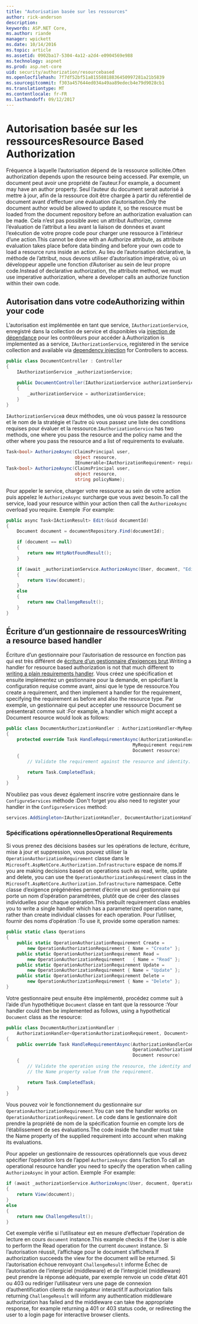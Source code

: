 ```yaml
---
title: "Autorisation basée sur les ressources"
author: rick-anderson
description: 
keywords: ASP.NET Core,
ms.author: riande
manager: wpickett
ms.date: 10/14/2016
ms.topic: article
ms.assetid: 0902ba17-5304-4a12-a2d4-e0904569e988
ms.technology: aspnet
ms.prod: asp.net-core
uid: security/authorization/resourcebased
ms.openlocfilehash: 7f7df52bf51a81558818836450997281a21b5839
ms.sourcegitcommit: f303a457644ed034a49aa89edecb4e79d9028cb1
ms.translationtype: MT
ms.contentlocale: fr-FR
ms.lasthandoff: 09/12/2017
---
```

# <a name="resource-based-authorization"></a><span data-ttu-id="1ecb2-103">Autorisation basée sur les ressources</span><span class="sxs-lookup"><span data-stu-id="1ecb2-103">Resource Based Authorization</span></span>

<a name=security-authorization-resource-based></a>

<span data-ttu-id="1ecb2-104">Fréquence à laquelle l’autorisation dépend de la ressource sollicitée.</span><span class="sxs-lookup"><span data-stu-id="1ecb2-104">Often authorization depends upon the resource being accessed.</span></span> <span data-ttu-id="1ecb2-105">Par exemple, un document peut avoir une propriété de l’auteur.</span><span class="sxs-lookup"><span data-stu-id="1ecb2-105">For example, a document may have an author property.</span></span> <span data-ttu-id="1ecb2-106">Seul l’auteur du document serait autorisé à mettre à jour, afin de la ressource doit être chargée à partir du référentiel de document avant d’effectuer une évaluation d’autorisation.</span><span class="sxs-lookup"><span data-stu-id="1ecb2-106">Only the document author would be allowed to update it, so the resource must be loaded from the document repository before an authorization evaluation can be made.</span></span> <span data-ttu-id="1ecb2-107">Cela n’est pas possible avec un attribut Authorize, comme l’évaluation de l’attribut a lieu avant la liaison de données et avant l’exécution de votre propre code pour charger une ressource à l’intérieur d’une action.</span><span class="sxs-lookup"><span data-stu-id="1ecb2-107">This cannot be done with an Authorize attribute, as attribute evaluation takes place before data binding and before your own code to load a resource runs inside an action.</span></span> <span data-ttu-id="1ecb2-108">Au lieu de l’autorisation déclarative, la méthode de l’attribut, nous devons utiliser d’autorisation impérative, où un développeur appelle une fonction d’Autoriser au sein de leur propre code.</span><span class="sxs-lookup"><span data-stu-id="1ecb2-108">Instead of declarative authorization, the attribute method, we must use imperative authorization, where a developer calls an authorize function within their own code.</span></span>

## <a name="authorizing-within-your-code"></a><span data-ttu-id="1ecb2-109">Autorisation dans votre code</span><span class="sxs-lookup"><span data-stu-id="1ecb2-109">Authorizing within your code</span></span>

<span data-ttu-id="1ecb2-110">L’autorisation est implémentée en tant que service, `IAuthorizationService`, enregistré dans la collection de service et disponibles via [injection de dépendance](../../fundamentals/dependency-injection.md#fundamentals-dependency-injection) pour les contrôleurs pour accéder à.</span><span class="sxs-lookup"><span data-stu-id="1ecb2-110">Authorization is implemented as a service, `IAuthorizationService`, registered in the service collection and available via [dependency injection](../../fundamentals/dependency-injection.md#fundamentals-dependency-injection) for Controllers to access.</span></span>

```csharp
public class DocumentController : Controller
{
    IAuthorizationService _authorizationService;

    public DocumentController(IAuthorizationService authorizationService)
    {
        _authorizationService = authorizationService;
    }
}
```

<span data-ttu-id="1ecb2-111">`IAuthorizationService`a deux méthodes, une où vous passez la ressource et le nom de la stratégie et l’autre où vous passez une liste des conditions requises pour évaluer et la ressource.</span><span class="sxs-lookup"><span data-stu-id="1ecb2-111">`IAuthorizationService` has two methods, one where you pass the resource and the policy name and the other where you pass the resource and a list of requirements to evaluate.</span></span>

```csharp
Task<bool> AuthorizeAsync(ClaimsPrincipal user,
                          object resource,
                          IEnumerable<IAuthorizationRequirement> requirements);
Task<bool> AuthorizeAsync(ClaimsPrincipal user,
                          object resource,
                          string policyName);
```

<a name=security-authorization-resource-based-imperative></a>

<span data-ttu-id="1ecb2-112">Pour appeler le service, charger votre ressource au sein de votre action puis appelez le `AuthorizeAsync` surcharge que vous avez besoin.</span><span class="sxs-lookup"><span data-stu-id="1ecb2-112">To call the service, load your resource within your action then call the `AuthorizeAsync` overload you require.</span></span> <span data-ttu-id="1ecb2-113">Exemple :</span><span class="sxs-lookup"><span data-stu-id="1ecb2-113">For example:</span></span>

```csharp
public async Task<IActionResult> Edit(Guid documentId)
{
    Document document = documentRepository.Find(documentId);

    if (document == null)
    {
        return new HttpNotFoundResult();
    }

    if (await _authorizationService.AuthorizeAsync(User, document, "EditPolicy"))
    {
        return View(document);
    }
    else
    {
        return new ChallengeResult();
    }
}
```

## <a name="writing-a-resource-based-handler"></a><span data-ttu-id="1ecb2-114">Écriture d’un gestionnaire de ressources</span><span class="sxs-lookup"><span data-stu-id="1ecb2-114">Writing a resource based handler</span></span>

<span data-ttu-id="1ecb2-115">Écriture d’un gestionnaire pour l’autorisation de ressource en fonction pas qui est très différent de [écriture d’un gestionnaire d’exigences brut](policies.md#security-authorization-policies-based-authorization-handler).</span><span class="sxs-lookup"><span data-stu-id="1ecb2-115">Writing a handler for resource based authorization is not that much different to [writing a plain requirements handler](policies.md#security-authorization-policies-based-authorization-handler).</span></span> <span data-ttu-id="1ecb2-116">Vous créez une spécification et ensuite implémentez un gestionnaire pour la demande, en spécifiant la configuration requise comme avant, ainsi que le type de ressource.</span><span class="sxs-lookup"><span data-stu-id="1ecb2-116">You create a requirement, and then implement a handler for the requirement, specifying the requirement as before and also the resource type.</span></span> <span data-ttu-id="1ecb2-117">Par exemple, un gestionnaire qui peut accepter une ressource Document se présenterait comme suit :</span><span class="sxs-lookup"><span data-stu-id="1ecb2-117">For example, a handler which might accept a Document resource would look as follows:</span></span>

```csharp
public class DocumentAuthorizationHandler : AuthorizationHandler<MyRequirement, Document>
{
    protected override Task HandleRequirementAsync(AuthorizationHandlerContext context,
                                                MyRequirement requirement,
                                                Document resource)
    {
        // Validate the requirement against the resource and identity.

        return Task.CompletedTask;
    }
}
```

<span data-ttu-id="1ecb2-118">N’oubliez pas vous devez également inscrire votre gestionnaire dans le `ConfigureServices` méthode :</span><span class="sxs-lookup"><span data-stu-id="1ecb2-118">Don't forget you also need to register your handler in the `ConfigureServices` method:</span></span>

```csharp
services.AddSingleton<IAuthorizationHandler, DocumentAuthorizationHandler>();
```

### <a name="operational-requirements"></a><span data-ttu-id="1ecb2-119">Spécifications opérationnelles</span><span class="sxs-lookup"><span data-stu-id="1ecb2-119">Operational Requirements</span></span>

<span data-ttu-id="1ecb2-120">Si vous prenez des décisions basées sur les opérations de lecture, écriture, mise à jour et suppression, vous pouvez utiliser la `OperationAuthorizationRequirement` classe dans le `Microsoft.AspNetCore.Authorization.Infrastructure` espace de noms.</span><span class="sxs-lookup"><span data-stu-id="1ecb2-120">If you are making decisions based on operations such as read, write, update and delete, you can use the `OperationAuthorizationRequirement` class in the `Microsoft.AspNetCore.Authorization.Infrastructure` namespace.</span></span> <span data-ttu-id="1ecb2-121">Cette classe d’exigence prégénérées permet d’écrire un seul gestionnaire qui porte un nom d’opération paramétrées, plutôt que de créer des classes individuelles pour chaque opération.</span><span class="sxs-lookup"><span data-stu-id="1ecb2-121">This prebuilt requirement class enables you to write a single handler which has a parameterized operation name, rather than create individual classes for each operation.</span></span> <span data-ttu-id="1ecb2-122">Pour l’utiliser, fournir des noms d’opération :</span><span class="sxs-lookup"><span data-stu-id="1ecb2-122">To use it, provide some operation names:</span></span>

```csharp
public static class Operations
{
    public static OperationAuthorizationRequirement Create =
        new OperationAuthorizationRequirement { Name = "Create" };
    public static OperationAuthorizationRequirement Read =
        new OperationAuthorizationRequirement   { Name = "Read" };
    public static OperationAuthorizationRequirement Update =
        new OperationAuthorizationRequirement { Name = "Update" };
    public static OperationAuthorizationRequirement Delete =
        new OperationAuthorizationRequirement { Name = "Delete" };
}
```

<span data-ttu-id="1ecb2-123">Votre gestionnaire peut ensuite être implémenté, procédez comme suit à l’aide d’un hypothétique `Document` classe en tant que la ressource :</span><span class="sxs-lookup"><span data-stu-id="1ecb2-123">Your handler could then be implemented as follows, using a hypothetical `Document` class as the resource:</span></span>

```csharp
public class DocumentAuthorizationHandler :
    AuthorizationHandler<OperationAuthorizationRequirement, Document>
{
    public override Task HandleRequirementAsync(AuthorizationHandlerContext context,
                                                OperationAuthorizationRequirement requirement,
                                                Document resource)
    {
        // Validate the operation using the resource, the identity and
        // the Name property value from the requirement.

        return Task.CompletedTask;
    }
}
```

<span data-ttu-id="1ecb2-124">Vous pouvez voir le fonctionnement du gestionnaire sur `OperationAuthorizationRequirement`.</span><span class="sxs-lookup"><span data-stu-id="1ecb2-124">You can see the handler works on `OperationAuthorizationRequirement`.</span></span> <span data-ttu-id="1ecb2-125">Le code dans le gestionnaire doit prendre la propriété de nom de la spécification fournie en compte lors de l’établissement de ses évaluations.</span><span class="sxs-lookup"><span data-stu-id="1ecb2-125">The code inside the handler must take the Name property of the supplied requirement into account when making its evaluations.</span></span>

<span data-ttu-id="1ecb2-126">Pour appeler un gestionnaire de ressources opérationnels que vous devez spécifier l’opération lors de l’appel `AuthorizeAsync` dans l’action.</span><span class="sxs-lookup"><span data-stu-id="1ecb2-126">To call an operational resource handler you need to specify the operation when calling `AuthorizeAsync` in your action.</span></span> <span data-ttu-id="1ecb2-127">Exemple :</span><span class="sxs-lookup"><span data-stu-id="1ecb2-127">For example:</span></span>

```csharp
if (await _authorizationService.AuthorizeAsync(User, document, Operations.Read))
{
    return View(document);
}
else
{
    return new ChallengeResult();
}
```

<span data-ttu-id="1ecb2-128">Cet exemple vérifie si l’utilisateur est en mesure d’effectuer l’opération de lecture en cours `document` instance.</span><span class="sxs-lookup"><span data-stu-id="1ecb2-128">This example checks if the User is able to perform the Read operation for the current `document` instance.</span></span> <span data-ttu-id="1ecb2-129">Si l’autorisation réussit, l’affichage pour le document s’affichera.</span><span class="sxs-lookup"><span data-stu-id="1ecb2-129">If authorization succeeds the view for the document will be returned.</span></span> <span data-ttu-id="1ecb2-130">Si l’autorisation échoue renvoyant `ChallengeResult` informe Échec de l’autorisation de l’intergiciel (middleware) et de l’intergiciel (middleware) peut prendre la réponse adéquate, par exemple renvoie un code d’état 401 ou 403 ou rediriger l’utilisateur vers une page de connexion d’authentification clients de navigateur interactif.</span><span class="sxs-lookup"><span data-stu-id="1ecb2-130">If authorization fails returning `ChallengeResult` will inform any authentication middleware authorization has failed and the middleware can take the appropriate response, for example returning a 401 or 403 status code, or redirecting the user to a login page for interactive browser clients.</span></span>
